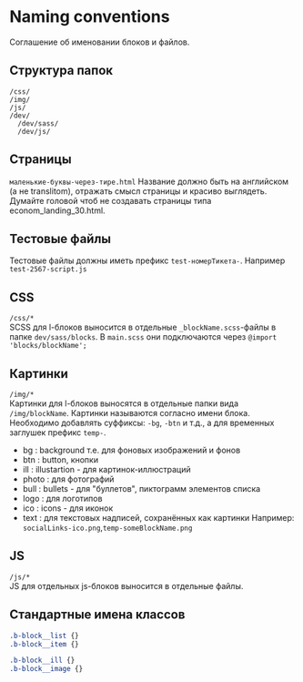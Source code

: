 # Naming conventions
Соглашение об именовании блоков и файлов.

## Структура папок
```
/css/
/img/
/js/
/dev/
  /dev/sass/
  /dev/js/
```

## Страницы
`маленькие-буквы-через-тире.html` 
Название должно быть на английском (а не translitom), отражать смысл страницы и красиво выглядеть. Думайте головой чтоб не создавать страницы типа econom_landing_30.html.
 
## Тестовые файлы
Тестовые файлы должны иметь префикс `test-номерТикета-`. 
Например `test-2567-script.js`

## CSS
`/css/*`  
SCSS для l-блоков выносится в отдельные `_blockName.scss`-файлы в папке `dev/sass/blocks`.
В `main.scss` они подключаются через `@import 'blocks/blockName';`

## Картинки
`/img/*`  
Картинки для l-блоков выносятся в отдельные папки вида `/img/blockName`. 
Картинки называются согласно имени блока. Необходимо добавлять суффиксы: `-bg`, `-btn` и т.д., а для временных заглушек префикс `temp-`.
 * bg    : background т.е. для фоновых изображений и фонов
 * btn   : button, кнопки
 * ill   : illustartion - для картинок-иллюстраций
 * photo : для фотографий
 * bull  : bullets - для "буллетов", пиктограмм элементов списка
 * logo  : для логотипов
 * ico   : icons - для иконок
 * text  : для текстовых надписей, сохранённых как картинки
 Например: `socialLinks-ico.png`,`temp-someBlockName.png`
 
## JS
`/js/*`  
JS для отдельных js-блоков выносится в отдельные файлы.
 
## Стандартные имена классов
```scss
.b-block__list {}
.b-block__item {}
```
 
```scss
.b-block__ill {}
.b-block__image {}
```

